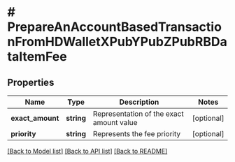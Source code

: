 # # PrepareAnAccountBasedTransactionFromHDWalletXPubYPubZPubRBDataItemFee

## Properties

Name | Type | Description | Notes
------------ | ------------- | ------------- | -------------
**exact_amount** | **string** | Representation of the exact amount value | [optional]
**priority** | **string** | Represents the fee priority | [optional]

[[Back to Model list]](../../README.md#models) [[Back to API list]](../../README.md#endpoints) [[Back to README]](../../README.md)
